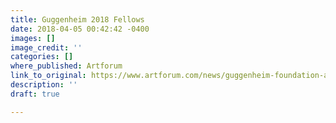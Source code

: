 ```yaml
---
title: Guggenheim 2018 Fellows
date: 2018-04-05 00:42:42 -0400
images: []
image_credit: ''
categories: []
where_published: Artforum
link_to_original: https://www.artforum.com/news/guggenheim-foundation-announces-2018-fellows-74905
description: ''
draft: true

---
```

